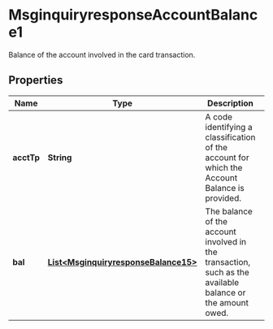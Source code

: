 

# MsginquiryresponseAccountBalance1

Balance of the account involved in the card transaction.

## Properties

| Name | Type | Description | Notes |
|------------ | ------------- | ------------- | -------------|
|**acctTp** | **String** | A code identifying a classification of the account for which the Account Balance is provided. |  [optional] |
|**bal** | [**List&lt;MsginquiryresponseBalance15&gt;**](MsginquiryresponseBalance15.md) | The balance of the account involved in the transaction, such as the available balance or the amount owed. |  [optional] |



